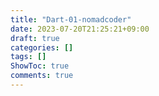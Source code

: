 ```yaml
---
title: "Dart-01-nomadcoder"
date: 2023-07-20T21:25:21+09:00
draft: true
categories: []
tags: []
ShowToc: true
comments: true
---
```



